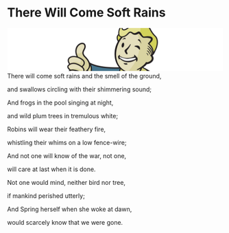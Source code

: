 # There Will Come Soft Rains
![header](https://github.com/gtb-2022-dai-junfeng/.github/blob/main/profile/assets/vault_boy.jpg)
There will come soft rains and the smell of the ground,

and swallows circling with their shimmering sound;

And frogs in the pool singing at night,

and wild plum trees in tremulous white;

Robins will wear their feathery fire,

whistling their whims on a low fence-wire;

And not one will know of the war, not one,

will care at last when it is done.

Not one would mind, neither bird nor tree,

if mankind perished utterly;

And Spring herself when she woke at dawn,

would scarcely know that we were gone.
